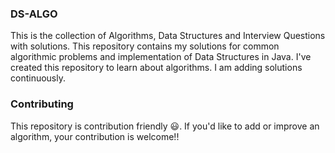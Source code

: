 ### DS-ALGO
This is the collection of Algorithms, Data Structures and Interview Questions with solutions. This repository contains my solutions for common algorithmic problems and implementation of Data Structures in Java. I've created this repository to learn about algorithms. I am adding solutions continuously.
### Contributing
This repository is contribution friendly 😃. If you'd like to add or improve an algorithm, your contribution is welcome!!

